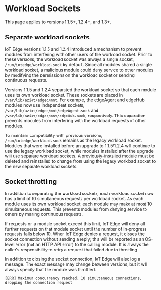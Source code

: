# Workload Sockets

This page applies to versions 1.1.5+, 1.2.4+, and 1.3+.

## Separate workload sockets

IoT Edge versions 1.1.5 and 1.2.4 introduced a mechanism to prevent modules from interfering with other users of the workload socket. Prior to these versions, the workload socket was always a single socket, `/run/iotedge/workload.sock` by default. Since all modules shared a single workload socket, a malicious module could deny service to other modules by modifying the permissions on the workload socket or sending continuous requests.

Versions 1.1.5 and 1.2.4 separated the workload socket so that each module uses its own workload socket. These sockets are placed in `/var/lib/aziot/edged/mnt`. For example, the edgeAgent and edgeHub modules now use independent sockets, `/var/lib/aziot/edged/mnt/edgeAgent.sock` and `/var/lib/aziot/edged/mnt/edgeHub.sock`, respectively. This separation prevents modules from interfering with the workload requests of other modules.

To maintain compatibility with previous versions, `/run/iotedge/workload.sock` remains as the legacy workload socket. Modules that were installed before an upgrade to 1.1.5/1.2.4 will continue to use the legacy workload socket, while modules installed after the upgrade will use separate workload sockets. A previously-installed module must be deleted and reinstalled to change from using the legacy workload socket to the new separate workload sockets.

## Socket throttling

In addition to separating the workload sockets, each workload socket now has a limit of 10 simultaneous requests per workload socket. As each module uses its own workload socket, each module may make at most 10 simultaneous requests. This prevents modules from denying service to others by making continuous requests.

If requests on a module socket exceed this limit, IoT Edge will deny all further requests on that module socket until the number of in-progress requests falls below 10. When IoT Edge denies a request, it closes the socket connection without sending a reply; this will be reported as an OS-level error (not an HTTP API error) to the calling module. It is always the caller's responsibility to retry a request that failed due to throttling.

In addition to closing the socket connection, IoT Edge will also log a message. The exact message may change between versions, but it will always specify that the module was throttled.

```
[ERR] Maximum concurrency reached, 10 simultaneous connections, dropping the connection request
```

